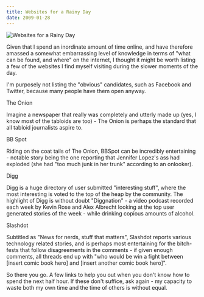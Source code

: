 ```yaml
---
title: Websites for a Rainy Day
date: 2009-01-28
---
```


![Websites for a Rainy Day](https://source.unsplash.com/l7dbl-sUg3k/1600x900)

Given that I spend an inordinate amount of time online, and have therefore amassed a somewhat embarrassing level of knowledge in terms of "what can be found, and where" on the internet, I thought it might be worth listing a few of the websites I find myself visiting during the slower moments of the day.

I'm purposely not listing the "obvious" candidates, such as Facebook and Twitter, because many people have them open anyway.

The Onion

Imagine a newspaper that really was completely and utterly made up (yes, I know most of the tabloids are too) - The Onion is perhaps the standard that all tabloid journalists aspire to.

BB Spot

Riding on the coat tails of The Onion, BBSpot can be incredibly entertaining - notable story being the one reporting that Jennifer Lopez's ass had exploded (she had "too much junk in her trunk" according to an onlooker).

Digg

Digg is a huge directory of user submitted "interesting stuff", where the most interesting is voted to the top of the heap by the community. The highlight of Digg is without doubt "Diggnation" - a video podcast recorded each week by Kevin Rose and Alex Albrecht looking at the top user generated stories of the week - while drinking copious amounts of alcohol.

Slashdot

Subtitled as "News for nerds, stuff that matters", Slashdot reports various technology related stories, and is perhaps most entertaining for the bitch-fests that follow disagreements in the comments - if given enough comments, all threads end up with "who would be win a fight between [insert comic book hero] and [insert another comic book hero]".

So there you go. A few links to help you out when you don't know how to spend the next half hour. If these don't suffice, ask again - my capacity to waste both my own time and the time of others is without equal.